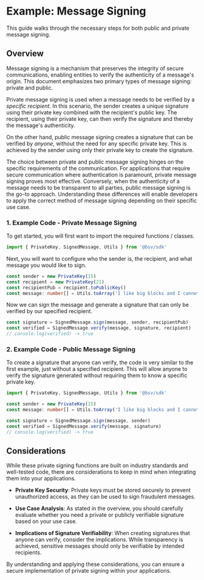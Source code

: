# Example: Message Signing

This guide walks through the necessary steps for both public and private message signing.

## Overview

Message signing is a mechanism that preserves the integrity of secure communications, enabling entities to verify the authenticity of a message's origin. This document emphasizes two primary types of message signing: private and public.

Private message signing is used when a message needs to be verified by a *specific recipient*. In this scenario, the sender creates a unique signature using their private key combined with the recipient's public key. The recipient, using their private key, can then verify the signature and thereby the message's authenticity.

On the other hand, public message signing creates a signature that can be verified by *anyone*, without the need for any specific private key. This is achieved by the sender using only their private key to create the signature.

The choice between private and public message signing hinges on the specific requirements of the communication. For applications that require secure communication where authentication is paramount, private message signing proves most effective. Conversely, when the authenticity of a message needs to be transparent to all parties, public message signing is the go-to approach. Understanding these differences will enable developers to apply the correct method of message signing depending on their specific use case.

### 1. Example Code - Private Message Signing
 To get started, you will first want to import the required functions / classes.

```ts
import { PrivateKey, SignedMessage, Utils } from '@bsv/sdk'
```

Next, you will want to configure who the sender is, the recipient, and what message you would like to sign.

```ts
const sender = new PrivateKey(15)
const recipient = new PrivateKey(21)
const recipientPub = recipient.toPublicKey()
const message: number[] = Utils.toArray('I like big blocks and I cannot lie', 'utf8')
```

Now we can sign the message and generate a signature that can only be verified by our specified recipient.

```ts
const signature = SignedMessage.sign(message, sender, recipientPub)
const verified = SignedMessage.verify(message, signature, recipient)
// console.log(verified) -> true
```

### 2. Example Code - Public Message Signing
To create a signature that anyone can verify, the code is very similar to the first example, just without a specified recipient. This will allow anyone to verify the signature generated without requiring them to know a specific private key.

```ts
import { PrivateKey, SignedMessage, Utils } from '@bsv/sdk'

const sender = new PrivateKey(15)
const message: number[] = Utils.toArray('I like big blocks and I cannot lie', 'utf8')

const signature = SignedMessage.sign(message, sender)
const verified = SignedMessage.verify(message, signature)
// console.log(verified) -> true
```

## Considerations

While these private signing functions are built on industry standards and well-tested code, there are considerations to keep in mind when integrating them into your applications.

- **Private Key Security**: Private keys must be stored securely to prevent unauthorized access, as they can be used to sign fraudulent messages.

- **Use Case Analysis**: As stated in the overview, you should carefully evaluate whether you need a private or publicly verifiable signature based on your use case.

- **Implications of Signature Verifiability**: When creating signatures that anyone can verify, consider the implications. While transparency is achieved, sensitive messages should only be verifiable by intended recipients.

By understanding and applying these considerations, you can ensure a secure implementation of private signing within your applications.
